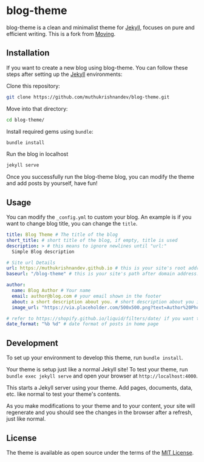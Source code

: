 # blog-theme

blog-theme is a clean and minimalist theme for [Jekyll](https://jekyllrb.com/), focuses on pure and efficient writing. This is a fork from [Moving](https://github.com/huangyz0918/moving).

## Installation

If you want to create a new blog using blog-theme. You can follow these steps after setting up the [Jekyll](https://jekyllrb.com) environments:

Clone this repository:
```bash
git clone https://github.com/muthukrishnandev/blog-theme.git
```

Move into that directory:
```bash
cd blog-theme/
```

Install required gems using `bundle`:
```bash
bundle install
```

Run the blog in localhost
```bash
jekyll serve
```

Once you successfully run the blog-theme blog, you can modify the theme and add posts by yourself, have fun!

## Usage

You can modify the `_config.yml` to custom your blog.
An example is if you want to change blog title, you can change the `title`.

```yaml
title: Blog Theme # The title of the blog
short_title: # short title of the blog, if empty, title is used
description: > # this means to ignore newlines until "url:"
  Simple Blog description

# Site url Details
url: https://muthukrishnandev.github.io # this is your site's root address. (No trailing slash at the end)
baseurl: "/blog-theme" # this is your site's path after domain address. (No trailing slash at the end)

author:
  name: Blog Author # Your name
  email: author@blog.com # your email shown in the footer
  about: a short description about you. # short description about you in about page
  image_url: "https://via.placeholder.com/500x500.png?text=Author%20Photo" # avatar in about page

# refer to https://shopify.github.io/liquid/filters/date/ if you want to customize this
date_format: "%b %d" # date format of posts in home page
```

## Development

To set up your environment to develop this theme, run `bundle install`.

Your theme is setup just like a normal Jekyll site!
To test your theme, run `bundle exec jekyll serve` and open your browser at `http://localhost:4000`.

This starts a Jekyll server using your theme. Add pages, documents, data, etc. like normal to test your theme's contents.

As you make modifications to your theme and to your content, your site will regenerate and you should see the changes in the browser after a refresh, just like normal.

## License

The theme is available as open source under the terms of the [MIT License](https://opensource.org/licenses/MIT).
